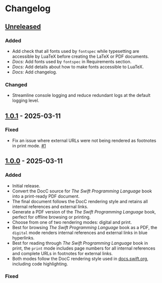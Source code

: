 # Changelog

## [Unreleased]

### Added

- Add check that all fonts used by `fontspec` while typesetting are accessible by LuaTeX before creating the LaTeX or PDF documents.
- _Docs:_ Add fonts used by `fontspec` in Requirements section.
- _Docs:_ Add details about how to make fonts accessible to LuaTeX.
- _Docs:_ Add changelog.

### Changed

- Streamline console logging and reduce redundant logs at the default logging level.

## [1.0.1] - 2025-03-11

### Fixed
- Fix an issue where external URLs were not being rendered as footnotes in print mode. [#1](https://github.com/ekassos/swift-book-pdf)

## [1.0.0] - 2025-03-11

### Added

- Initial release.
- Convert the DocC source for _The Swift Programming Language_ book into a print-ready PDF document.
- The final document follows the DocC rendering style and retains all internal references and external links.
- Generate a PDF version of the _The Swift Programming Language_ book, perfect for offline browsing or printing.
- Choose from one of two rendering modes: digital and print.
- Best for browsing _The Swift Programming Language_ book as a PDF, the `digital` mode renders internal references and external links in blue hyperlinks.
- Best for reading through _The Swift Programming Language_ book in print, the `print` mode includes page numbers for all internal references and complete URLs in footnotes for external links.
- Both modes follow the DocC rendering style used in [docs.swift.org](https://docs.swift.org/swift-book/documentation/the-swift-programming-language/), including code highlighting.

### Fixed

[unreleased]: https://github.com/ekassos/swift-book-pdf/compare/v1.0.1...HEAD
[1.0.1]: https://github.com/ekassos/swift-book-pdf/compare/v1.0...v1.0.1
[1.0.0]: https://github.com/ekassos/swift-book-pdf/releases/tag/v1.0
